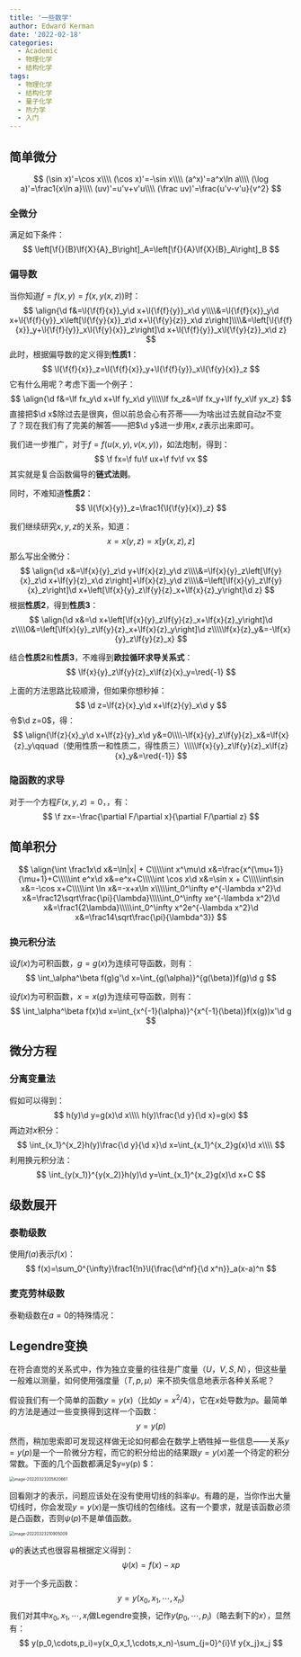 ```yaml
---
title: '一些数学'
author: Edward Kerman
date: '2022-02-18'
categories:
  - Academic
  - 物理化学
  - 结构化学
tags:
  - 物理化学
  - 结构化学
  - 量子化学
  - 热力学
  - 入门
---
```

<!-- \(
  \def\d{{\mathrm d}}
	\def\B{{\mathrm B}}
	\def\A{{\mathrm A}}
	\def\m{{\mathrm m}}
	\def\align #1{{\begin{align*} #1 \end{align*}}}
	\def\f #1#2{{\frac{\partial  #1}{\partial  #2}}}
	\def\l #1{{\left( #1\right)}}
	\def\red #1{{\color{red}{ #1}}}
	\def\green #1{{\color{green}{ #1}}}
	\def\blue #1{{\color{blue}{ #1}}}
	\def\bm #1{{\boldsymbol{ #1}}}
\)  -->

## 简单微分

$$
(\sin x)'=\cos x\\\\
(\cos x)'=-\sin x\\\\
(a^x)'=a^x\ln a\\\\
(\log a)'=\frac1{x\ln a}\\\\
(uv)'=u'v+v'u\\\\
(\frac uv)'=\frac{u'v-v'u}{v^2}
$$

### 全微分

满足如下条件：
$$
\left[\f{}{B}\lf{X}{A}_B\right]_A=\left[\f{}{A}\lf{X}{B}_A\right]_B
$$

### 偏导数

当你知道$f=f(x,y)=f(x,y(x,z))$时：
$$
\align{\d f&=\l{\f{f}{x}}_y\d x+\l{\f{f}{y}}_x\d y\\\\&=\l{\f{f}{x}}_y\d x+\l{\f{f}{y}}_x\left[\l{\f{y}{x}}_z\d x+\l{\f{y}{z}}_x\d z\right]\\\\&=\left[\l{\f{f}{x}}_y+\l{\f{f}{y}}_x\l{\f{y}{x}}_z\right]\d x+\l{\f{f}{y}}_x\l{\f{y}{z}}_x\d z}
$$
此时，根据偏导数的定义得到**性质1**：
$$
\l{\f{f}{x}}_z=\l{\f{f}{x}}_y+\l{\f{f}{y}}_x\l{\f{y}{x}}_z
$$
它有什么用呢？考虑下面一个例子：
$$
\align{\d f&=\lf fx_y\d x+\lf fy_x\d y\\\\\lf fx_z&=\lf fx_y+\lf fy_x\lf yx_z}
$$
直接把$\d x$除过去是很爽，但以前总会心有芥蒂——为啥出过去就自动$z$不变了？现在我们有了完美的解答——把$\d y$进一步用$x,z$表示出来即可。

我们进一步推广，对于$f=f(u(x,y),v(x,y))$，如法炮制，得到：
$$
\f fx=\f fu\f ux+\f fv\f vx
$$
其实就是复合函数偏导的<b>链式法则</b>。

同时，不难知道**性质2**：
$$
\l{\f{x}{y}}_z=\frac1{\l{\f{y}{x}}_z}
$$

我们继续研究$x,y,z$的关系，知道：
$$
x=x(y,z)=x\left[y(x,z),z\right]
$$
那么写出全微分：
$$
\align{\d x&=\lf{x}{y}_z\d y+\lf{x}{z}_y\d z\\\\&=\lf{x}{y}_z\left[\lf{y}{x}_z\d x+\lf{y}{z}_x\d z\right]+\lf{x}{z}_y\d z\\\\&=\left[\lf{x}{y}_z\lf{y}{x}_z\right]\d x+\left[\lf{x}{y}_z\lf{y}{z}_x+\lf{x}{z}_y\right]\d z}
$$
根据**性质2**，得到**性质3**：
$$
\align{\d x&=\d x+\left[\lf{x}{y}_z\lf{y}{z}_x+\lf{x}{z}_y\right]\d z\\\\0&=\left[\lf{x}{y}_z\lf{y}{z}_x+\lf{x}{z}_y\right]\d z\\\\\lf{x}{z}_y&=-\lf{x}{y}_z\lf{y}{z}_x}
$$

结合**性质2**和**性质3**，不难得到**欧拉循环求导关系式**：
$$
\lf{x}{y}_z\lf{y}{z}_x\lf{z}{x}_y=\red{-1}
$$

上面的方法思路比较顺滑，但如果你想秒掉：
$$
\d z=\lf{z}{x}_y\d x+\lf{z}{y}_x\d y
$$
令$\d z=0$，得：
$$
\align{\lf{z}{x}_y\d x+\lf{z}{y}_x\d y&=0\\\\-\lf{x}{y}_z\lf{y}{z}_x&=\lf{x}{z}_y\qquad（使用性质一和性质二，得性质三）\\\\\lf{x}{y}_z\lf{y}{z}_x\lf{z}{x}_y&=\red{-1}}
$$

### 隐函数的求导

对于一个方程$F(x,y,z)=0$，，有：
$$
\f zx=-\frac{\partial F/\partial x}{\partial F/\partial z}
$$

## 简单积分

$$
\align{\int \frac1x\d x&=\ln|x| + C\\\\\int x^\mu\d x&=\frac{x^{\mu+1}}{\mu+1}+C\\\\\int e^x\d x&=e^x+C\\\\\int \cos x\d x&=\sin x + C\\\\\int\sin x&=-\cos x+C\\\\\int \ln x&=-x+x\ln x\\\\\int_0^\infty e^{-\lambda x^2}\d x&=\frac12\sqrt\frac{\pi}{\lambda}\\\\\int_0^\infty xe^{-\lambda x^2}\d x&=\frac1{2\lambda}\\\\\int_0^\infty x^2e^{-\lambda x^2}\d x&=\frac14\sqrt\frac{\pi}{\lambda^3}}
$$

### 换元积分法

设$f(x)$为可积函数，$g=g(x)$为连续可导函数，则有：
$$
\int_\alpha^\beta f(g)g'\d x=\int_{g(\alpha)}^{g(\beta)}f(g)\d g
$$

设$f(x)$为可积函数，$x=x(g)$为连续可导函数，则有：
$$
\int_\alpha^\beta f(x)\d x=\int_{x^{-1}(\alpha)}^{x^{-1}(\beta)}f(x(g))x'\d g
$$

## 微分方程

### 分离变量法

假如可以得到：
$$
h(y)\d y=g(x)\d x\\\\
h(y)\frac{\d y}{\d x}=g(x)
$$
两边对$x$积分：
$$
\int_{x_1}^{x_2}h(y)\frac{\d y}{\d x}\d x=\int_{x_1}^{x_2}g(x)\d x\\\\
$$
利用换元积分法：
$$
\int_{y(x_1)}^{y(x_2)}h(y)\d y=\int_{x_1}^{x_2}g(x)\d x+C
$$

## 级数展开

### 泰勒级数

使用$f(a)$表示$f(x)$：
$$
f(x)=\sum_0^{\infty}\frac1{!n}\l{\frac{\d^nf}{\d x^n}}_a(x-a)^n
$$

### 麦克劳林级数

泰勒级数在$a=0$的特殊情况：

## Legendre变换

在符合直觉的关系式中，作为独立变量的往往是广度量（$U，V,S,N$），但这些量一般难以测量，如何使用强度量（$T,p,\mu$）来不损失信息地表示各种关系呢？

假设我们有一个简单的函数$y=y(x)$（比如$y={x^2}/4$），它在$x$处导数为$p$。最简单的方法是通过一些变换得到这样一个函数：
$$
y=y(p)
$$
然而，稍加思索即可发现这样做无论如何都会在数学上牺牲掉一些信息——关系$y=y(p)$是一个一阶微分方程，而它的积分给出的结果跟$y=y(x)$差一个待定的积分常数。下面的几个函数都满足$y=y(p)		$：

<img src="https://tva1.sinaimg.cn/large/e6c9d24ely1h0k446w4rsj20k00cy3z6.jpg" alt="image-20220323205820661" style="zoom:50%;" />

回看刚才的表示，问题应该处在没有使用切线的斜率$\psi$。有趣的是，当你作出大量切线时，你会发现$y=y(x)$是一族切线的包络线。这有一个要求，就是该函数必须是凸函数，否则$\psi(p)$不是单值函数。

<img src="https://tva1.sinaimg.cn/large/e6c9d24ely1h0k4fdk1bej20k00cymya.jpg" alt="image-20220323210905009" style="zoom:50%;" />

$\psi$的表达式也很容易根据定义得到：
$$
\psi(x)=f(x)-xp
$$

对于一个多元函数：
$$
y=y(x_0,x_1,\cdots,x_n)
$$
我们对其中$x_0,x_1,\cdots,x_i$做Legendre变换，记作$y(p_0,\cdots,p_i)$（略去剩下的$x$），显然有：
$$
y(p_0,\cdots,p_i)=y(x_0,x_1,\cdots,x_n)-\sum_{j=0}^{i}\f y{x_j}x_j
$$
